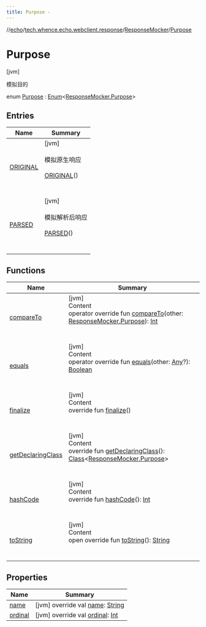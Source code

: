 ```yaml
---
title: Purpose -
---
```

//[echo](../../../index.md)/[tech.whence.echo.webclient.response](../../index.md)/[ResponseMocker](../index.md)/[Purpose](index.md)



# Purpose  
 [jvm] 

模拟目的

enum [Purpose](index.md) : [Enum](https://kotlinlang.org/api/latest/jvm/stdlib/kotlin/-enum/index.html)<[ResponseMocker.Purpose](index.md)>    


## Entries  
  
|  Name|  Summary| 
|---|---|
| [ORIGINAL](-o-r-i-g-i-n-a-l/index.md)|  [jvm] <br><br>模拟原生响应<br><br>[ORIGINAL](-o-r-i-g-i-n-a-l/index.md)()  <br>  <br>   <br>
| [PARSED](-p-a-r-s-e-d/index.md)|  [jvm] <br><br>模拟解析后响应<br><br>[PARSED](-p-a-r-s-e-d/index.md)()  <br>  <br>   <br>


## Functions  
  
|  Name|  Summary| 
|---|---|
| [compareTo](-p-a-r-s-e-d/index.md#kotlin/Enum/compareTo/#tech.whence.echo.webclient.response.ResponseMocker.Purpose/PointingToDeclaration/)| [jvm]  <br>Content  <br>operator override fun [compareTo](-p-a-r-s-e-d/index.md#kotlin/Enum/compareTo/#tech.whence.echo.webclient.response.ResponseMocker.Purpose/PointingToDeclaration/)(other: [ResponseMocker.Purpose](index.md)): [Int](https://kotlinlang.org/api/latest/jvm/stdlib/kotlin/-int/index.html)  <br><br><br>
| [equals](-p-a-r-s-e-d/index.md#kotlin/Enum/equals/#kotlin.Any?/PointingToDeclaration/)| [jvm]  <br>Content  <br>operator override fun [equals](-p-a-r-s-e-d/index.md#kotlin/Enum/equals/#kotlin.Any?/PointingToDeclaration/)(other: [Any](https://kotlinlang.org/api/latest/jvm/stdlib/kotlin/-any/index.html)?): [Boolean](https://kotlinlang.org/api/latest/jvm/stdlib/kotlin/-boolean/index.html)  <br><br><br>
| [finalize](-p-a-r-s-e-d/index.md#kotlin/Enum/finalize/#/PointingToDeclaration/)| [jvm]  <br>Content  <br>override fun [finalize](-p-a-r-s-e-d/index.md#kotlin/Enum/finalize/#/PointingToDeclaration/)()  <br><br><br>
| [getDeclaringClass](-p-a-r-s-e-d/index.md#kotlin/Enum/getDeclaringClass/#/PointingToDeclaration/)| [jvm]  <br>Content  <br>override fun [getDeclaringClass](-p-a-r-s-e-d/index.md#kotlin/Enum/getDeclaringClass/#/PointingToDeclaration/)(): [Class](https://docs.oracle.com/javase/8/docs/api/java/lang/Class.html)<[ResponseMocker.Purpose](index.md)>  <br><br><br>
| [hashCode](-p-a-r-s-e-d/index.md#kotlin/Enum/hashCode/#/PointingToDeclaration/)| [jvm]  <br>Content  <br>override fun [hashCode](-p-a-r-s-e-d/index.md#kotlin/Enum/hashCode/#/PointingToDeclaration/)(): [Int](https://kotlinlang.org/api/latest/jvm/stdlib/kotlin/-int/index.html)  <br><br><br>
| [toString](-p-a-r-s-e-d/index.md#kotlin/Enum/toString/#/PointingToDeclaration/)| [jvm]  <br>Content  <br>open override fun [toString](-p-a-r-s-e-d/index.md#kotlin/Enum/toString/#/PointingToDeclaration/)(): [String](https://kotlinlang.org/api/latest/jvm/stdlib/kotlin/-string/index.html)  <br><br><br>


## Properties  
  
|  Name|  Summary| 
|---|---|
| [name](index.md#tech.whence.echo.webclient.response/ResponseMocker.Purpose/name/#/PointingToDeclaration/)|  [jvm] override val [name](index.md#tech.whence.echo.webclient.response/ResponseMocker.Purpose/name/#/PointingToDeclaration/): [String](https://kotlinlang.org/api/latest/jvm/stdlib/kotlin/-string/index.html)   <br>
| [ordinal](index.md#tech.whence.echo.webclient.response/ResponseMocker.Purpose/ordinal/#/PointingToDeclaration/)|  [jvm] override val [ordinal](index.md#tech.whence.echo.webclient.response/ResponseMocker.Purpose/ordinal/#/PointingToDeclaration/): [Int](https://kotlinlang.org/api/latest/jvm/stdlib/kotlin/-int/index.html)   <br>

